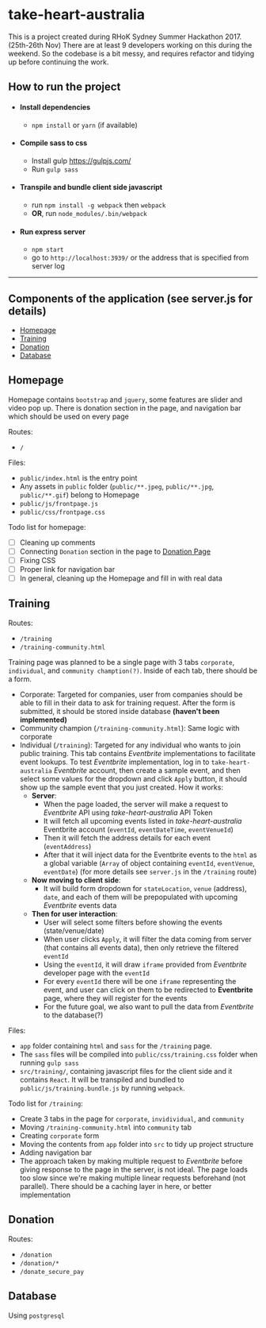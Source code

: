 # take-heart-australia

This is a project created during RHoK Sydney Summer Hackathon 2017. (25th-26th Nov)
There are at least 9 developers working on this during the weekend. So the codebase is a bit messy, and requires refactor and tidying up before continuing the work.

## How to run the project

* #### Install dependencies
  * `npm install` or `yarn` (if available)

* #### Compile sass to css
  * Install gulp https://gulpjs.com/
  * Run `gulp sass`

* #### Transpile and bundle client side javascript
  * run `npm install -g webpack` then `webpack`
  * **OR**, run `node_modules/.bin/webpack`

* #### Run express server
  * `npm start`
  * go to `http://localhost:3939/` or the address that is specified from server log

---

## Components of the application (see server.js for details)

* [Homepage](#homepage)
* [Training](#training)
* [Donation](#donation)
* [Database](#database)

## Homepage

Homepage contains `bootstrap` and `jquery`, some features are slider and video pop up. There is donation section in the page, and navigation bar which should be used on every page 

Routes:
* `/`

Files:
* `public/index.html` is the entry point
* Any assets in `public` folder (`public/**.jpeg`, `public/**.jpg`, `public/**.gif`) belong to Homepage
* `public/js/frontpage.js`
* `public/css/frontpage.css`

Todo list for homepage:
- [ ] Cleaning up comments
- [ ] Connecting `Donation` section in the page to [Donation Page](#donation)
- [ ] Fixing CSS
- [ ] Proper link for navigation bar
- [ ] In general, cleaning up the Homepage and fill in with real data

## Training

Routes:
* `/training`
* `/training-community.html`

Training page was planned to be a single page with 3 tabs `corporate`, `individual`, and `community chamption(?)`. Inside of each tab, there should be a form.
* Corporate: Targeted for companies, user from companies should be able to fill in their data to ask for training request. After the form is submitted, it should be stored inside database **(haven't been implemented)**
* Community champion (`/training-community.html`): Same logic with corporate
* Individual (`/training`): Targeted for any individual who wants to join public training. This tab contains *Eventbrite* implementations to facilitate event lookups.
To test *Eventbrite* implementation, log in to `take-heart-australia` *Eventbrite* account, then create a sample event, and then select some values for the dropdown and click `Apply` button, it should show up the sample event that you just created.
How it works:
  * **Server**:
    * When the page loaded, the server will make a request to *Eventbrite* API using *take-heart-australia* API Token
    * It will fetch all upcoming events listed in *take-heart-australia* Eventbrite account (`eventId`, `eventDateTime`, `eventVenueId`)
    * Then it will fetch the address details for each event (`eventAddress`)
    * After that it will inject data for the Eventbrite events to the `html` as a global variable (`Array` of object containing `eventId`, `eventVenue`, `eventDate`) (for more details see `server.js` in the `/training` route)
  * **Now moving to client side**:
    * It will build form dropdown for `stateLocation`, `venue` (address), `date`, and each of them will be prepopulated with upcoming *Eventbrite* events data
  * **Then for user interaction**:
    * User will select some filters before showing the events (state/venue/date)
    * When user clicks `Apply`, it will filter the data coming from server (that contains all events data), then only retrieve the filtered `eventId`
    * Using the `eventId`, it will draw `iframe` provided from *Eventbrite* developer page with the `eventId`
    * For every `eventId` there will be one `iframe` representing the event, and user can click on them to be redirected to **Eventbrite** page, where they will register for the events
    * For the future goal, we also want to pull the data from *Eventbrite* to the database(?)

Files:
  * `app` folder containing `html` and `sass` for the `/training` page.
  * The `sass` files will be compiled into `public/css/training.css` folder when running `gulp sass`
  * `src/training/`, containing javascript files for the client side and it contains `React`. It will be transpiled and bundled to `public/js/training.bundle.js` by running `webpack`.

Todo list for `/training`:
* Create 3 tabs in the page for `corporate`, `invidividual`, and `community`
* Moving `/training-community.html` into `community` tab
* Creating `corporate` form
* Moving the contents from `app` folder into `src` to tidy up project structure
* Adding navigation bar
* The approach taken by making multiple request to *Eventbrite* before giving response to the page in the server, is not ideal. The page loads too slow since we're making multiple linear requests beforehand (not parallel). There should be a caching layer in here, or better implementation

## Donation

Routes:
* `/donation`
* `/donation/*`
* `/donate_secure_pay`

## Database

Using `postgresql`
